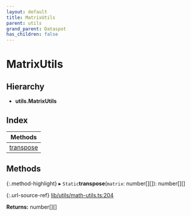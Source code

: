 ```yaml
---
layout: default
title: MatrixUtils
parent: utils
grand_parent: Dataspot
has_children: false
---
```


# MatrixUtils

## Hierarchy

* **utils.MatrixUtils**

## Index

| Methods |
|-----------|
| [transpose](#transpose) |

## Methods

{:.method-highlight}
▸ `Static`**transpose**(`matrix`: number[][]): number[][]

{:.url-source-ref}
[lib/utils/math-utils.ts:204](https://github.com/ascentcore/dataspot/blob/0893946/lib/utils/math-utils.ts#L204)

**Returns:** number[][]
